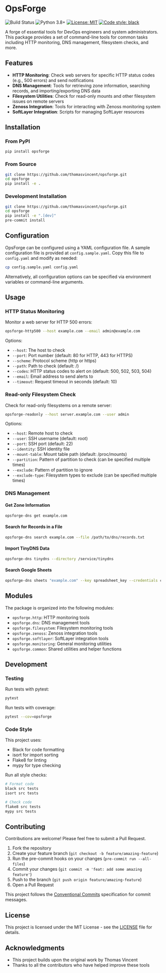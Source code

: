 # OpsForge

![Build Status](https://github.com/thomasvincent/opsforge/actions/workflows/ci.yml/badge.svg)
![Python 3.8+](https://img.shields.io/badge/python-3.8+-blue.svg)
[![License: MIT](https://img.shields.io/badge/License-MIT-yellow.svg)](https://opensource.org/licenses/MIT)
[![Code style: black](https://img.shields.io/badge/code%20style-black-000000.svg)](https://github.com/psf/black)

A forge of essential tools for DevOps engineers and system administrators. This package provides a set of command-line tools for common tasks including HTTP monitoring, DNS management, filesystem checks, and more.

## Features

- **HTTP Monitoring**: Check web servers for specific HTTP status codes (e.g., 500 errors) and send notifications
- **DNS Management**: Tools for retrieving zone information, searching records, and importing/exporting DNS data
- **Filesystem Utilities**: Check for read-only mounts and other filesystem issues on remote servers
- **Zenoss Integration**: Tools for interacting with Zenoss monitoring system
- **SoftLayer Integration**: Scripts for managing SoftLayer resources

## Installation

### From PyPI

```bash
pip install opsforge
```

### From Source

```bash
git clone https://github.com/thomasvincent/opsforge.git
cd opsforge
pip install -e .
```

### Development Installation

```bash
git clone https://github.com/thomasvincent/opsforge.git
cd opsforge
pip install -e ".[dev]"
pre-commit install
```

## Configuration

OpsForge can be configured using a YAML configuration file. A sample configuration file is provided at `config.sample.yaml`. Copy this file to `config.yaml` and modify as needed:

```bash
cp config.sample.yaml config.yaml
```

Alternatively, all configuration options can be specified via environment variables or command-line arguments.

## Usage

### HTTP Status Monitoring

Monitor a web server for HTTP 500 errors:

```bash
opsforge-http500 --host example.com --email admin@example.com
```

Options:
- `--host`: The host to check
- `--port`: Port number (default: 80 for HTTP, 443 for HTTPS)
- `--scheme`: Protocol scheme (http or https)
- `--path`: Path to check (default: /)
- `--codes`: HTTP status codes to alert on (default: 500, 502, 503, 504)
- `--email`: Email address to send alerts to
- `--timeout`: Request timeout in seconds (default: 10)

### Read-only Filesystem Check

Check for read-only filesystems on a remote server:

```bash
opsforge-readonly --host server.example.com --user admin
```

Options:
- `--host`: Remote host to check
- `--user`: SSH username (default: root)
- `--port`: SSH port (default: 22)
- `--identity`: SSH identity file
- `--mount-table`: Mount table path (default: /proc/mounts)
- `--partition`: Pattern of partition to check (can be specified multiple times)
- `--exclude`: Pattern of partition to ignore
- `--exclude-type`: Filesystem types to exclude (can be specified multiple times)

### DNS Management

#### Get Zone Information

```bash
opsforge-dns get example.com
```

#### Search for Records in a File

```bash
opsforge-dns search example.com --file /path/to/dns/records.txt
```

#### Import TinyDNS Data

```bash
opsforge-dns tinydns --directory /service/tinydns
```

#### Search Google Sheets

```bash
opsforge-dns sheets "example.com" --key spreadsheet_key --credentials credentials.json
```

## Modules

The package is organized into the following modules:

- `opsforge.http`: HTTP monitoring tools
- `opsforge.dns`: DNS management tools
- `opsforge.filesystem`: Filesystem monitoring tools
- `opsforge.zenoss`: Zenoss integration tools
- `opsforge.softlayer`: SoftLayer integration tools
- `opsforge.monitoring`: General monitoring utilities
- `opsforge.common`: Shared utilities and helper functions

## Development

### Testing

Run tests with pytest:

```bash
pytest
```

Run tests with coverage:

```bash
pytest --cov=opsforge
```

### Code Style

This project uses:
- Black for code formatting
- isort for import sorting
- Flake8 for linting
- mypy for type checking

Run all style checks:

```bash
# Format code
black src tests
isort src tests

# Check code
flake8 src tests
mypy src tests
```

## Contributing

Contributions are welcome! Please feel free to submit a Pull Request.

1. Fork the repository
2. Create your feature branch (`git checkout -b feature/amazing-feature`)
3. Run the pre-commit hooks on your changes (`pre-commit run --all-files`)
4. Commit your changes (`git commit -m 'feat: add some amazing feature'`)
5. Push to the branch (`git push origin feature/amazing-feature`)
6. Open a Pull Request

This project follows the [Conventional Commits](https://www.conventionalcommits.org/) specification for commit messages.

## License

This project is licensed under the MIT License - see the [LICENSE](LICENSE) file for details.

## Acknowledgments

- This project builds upon the original work by Thomas Vincent
- Thanks to all the contributors who have helped improve these tools